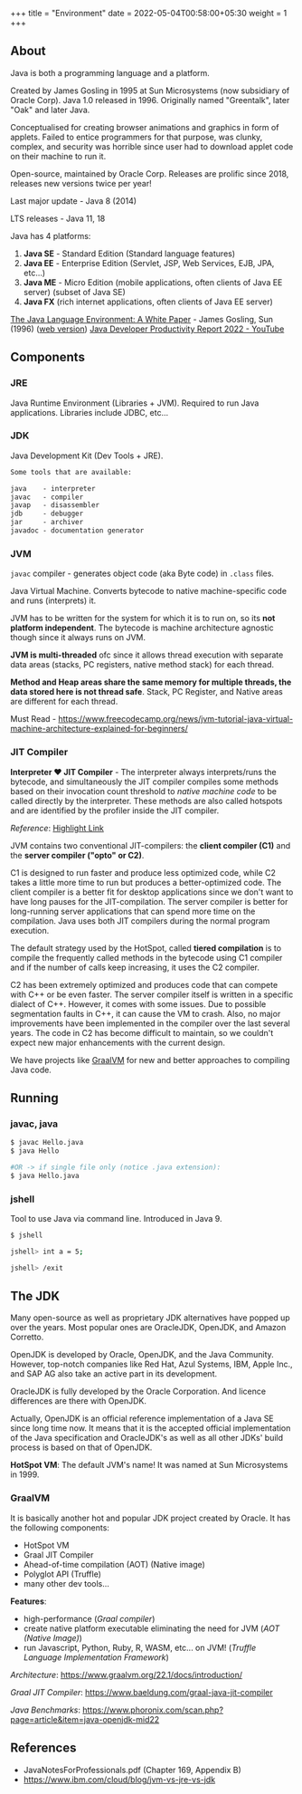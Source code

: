 +++
title = "Environment"
date =  2022-05-04T00:58:00+05:30
weight = 1
+++

## About

Java is both a programming language and a platform.

Created by James Gosling in 1995 at Sun Microsystems (now subsidiary of Oracle Corp). Java 1.0 released in 1996. Originally named "Greentalk", later "Oak" and later Java.

Conceptualised for creating browser animations and graphics in form of applets. Failed to entice programmers for that purpose, was clunky, complex, and security was horrible since user had to download applet code on their machine to run it.

Open-source, maintained by Oracle Corp. Releases are prolific since 2018, releases new versions twice per year! 

Last major update - Java 8 (2014)

LTS releases - Java 11, 18

Java has 4 platforms:
1. **Java SE** - Standard Edition (Standard language features)
2. **Java EE** - Enterprise Edition (Servlet, JSP, Web Services, EJB, JPA, etc...)
3. **Java ME** - Micro Edition (mobile applications, often clients of Java EE server) (subset of Java SE)
4. **Java FX** (rich internet applications, often clients of Java EE server)

[The Java Language Environment: A White Paper](https://www.stroustrup.com/1995_Java_whitepaper.pdf) - James Gosling, Sun (1996) ([web version](https://www.oracle.com/java/technologies/language-environment.html))
[Java Developer Productivity Report 2022 - YouTube](https://youtu.be/qG1TXxxZXjU)

## Components
### JRE
Java Runtime Environment (Libraries + JVM). Required to run Java applications. Libraries include JDBC, etc...

### JDK
Java Development Kit (Dev Tools + JRE).

```txt
Some tools that are available: 

java  	- interpreter
javac 	- compiler
javap 	- disassembler
jdb	  	- debugger
jar   	- archiver
javadoc - documentation generator
```

### JVM

`javac` compiler - generates object code (aka Byte code) in `.class` files.

Java Virtual Machine. Converts bytecode to native machine-specific code and runs (interprets) it.

JVM has to be written for the system for which it is to run on, so its **not platform independent**. The bytecode is machine architecture agnostic though since it always runs on JVM.

**JVM is multi-threaded** ofc since it allows thread execution with separate data areas (stacks, PC registers, native method stack) for each thread.

**Method and Heap areas share the same memory for multiple threads, the data stored here is not thread safe**. Stack, PC Register, and Native areas are different for each thread.

Must Read - https://www.freecodecamp.org/news/jvm-tutorial-java-virtual-machine-architecture-explained-for-beginners/

### JIT Compiler
**Interpreter ❤️ JIT Compiler** - The interpreter always interprets/runs the bytecode, and simultaneously the JIT compiler compiles some methods based on their invocation count threshold to _native machine code_ to be called directly by the interpreter. These methods are also called hotspots and are identified by the profiler inside the JIT compiler. 

_Reference_: [Highlight Link](https://www.eclipse.org/openj9/docs/jit/#:~:text=The%20JIT%20compiler%20doesn%27t,rather%20than%20interpreting%20it.)

JVM contains two conventional JIT-compilers: the **client compiler (C1)** and the **server compiler ("opto" or C2)**.

C1 is designed to run faster and produce less optimized code, while C2 takes a little more time to run but produces a better-optimized code. The client compiler is a better fit for desktop applications since we don't want to have long pauses for the JIT-compilation. The server compiler is better for long-running server applications that can spend more time on the compilation. Java uses both JIT compilers during the normal program execution.

The default strategy used by the HotSpot, called **tiered compilation** is to compile the frequently called methods in the bytecode using C1 compiler and if the number of calls keep increasing, it uses the C2 compiler. 

C2 has been extremely optimized and produces code that can compete with C++ or be even faster. The server compiler itself is written in a specific dialect of C++. However, it comes with some issues. Due to possible segmentation faults in C++, it can cause the VM to crash. Also, no major improvements have been implemented in the compiler over the last several years. The code in C2 has become difficult to maintain, so we couldn't expect new major enhancements with the current design.

We have projects like [GraalVM](#graalvm) for new and better approaches to compiling Java code.

## Running 
### javac, java
```sh
$ javac Hello.java
$ java Hello

#OR -> if single file only (notice .java extension):
$ java Hello.java
```

### jshell
Tool to use Java via command line. Introduced in Java 9.

```sh
$ jshell

jshell> int a = 5;

jshell> /exit
```

## The JDK
Many open-source as well as proprietary JDK alternatives have popped up over the years. Most popular ones are OracleJDK, OpenJDK, and Amazon Corretto.

OpenJDK is developed by Oracle, OpenJDK, and the Java Community. However, top-notch companies like Red Hat, Azul Systems, IBM, Apple Inc., and SAP AG also take an active part in its development.

OracleJDK is fully developed by the Oracle Corporation. And licence differences are there with OpenJDK.

Actually, OpenJDK is an official reference implementation of a Java SE since long time now. It means that it is the accepted official implementation of the Java specification and OracleJDK's as well as all other JDKs' build process is based on that of OpenJDK.

**HotSpot VM**: The default JVM's name! It was named at Sun Microsystems in 1999. 

### GraalVM
It is basically another hot and popular JDK project created by Oracle. It has the following components:
- HotSpot VM
- Graal JIT Compiler
- Ahead-of-time compilation (AOT) (Native image)
- Polyglot API (Truffle)
- many other dev tools...

**Features**:
- high-performance (_Graal compiler_)
- create native platform executable eliminating the need for JVM (_AOT (Native Image)_)
- run Javascript, Python, Ruby, R, WASM, etc... on JVM! (_Truffle Language Implementation Framework_)

_Architecture_: https://www.graalvm.org/22.1/docs/introduction/

_Graal JIT Compiler_: https://www.baeldung.com/graal-java-jit-compiler

_Java Benchmarks_: https://www.phoronix.com/scan.php?page=article&item=java-openjdk-mid22

## References
- JavaNotesForProfessionals.pdf (Chapter 169, Appendix B)
- https://www.ibm.com/cloud/blog/jvm-vs-jre-vs-jdk